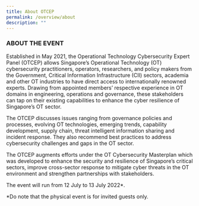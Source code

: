 ```yaml
---
title: About OTCEP
permalink: /overview/about
description: ""
---
```

### ABOUT THE EVENT

Established in May 2021, the Operational Technology Cybersecurity Expert Panel (OTCEP) allows Singapore’s Operational Technology (OT) cybersecurity practitioners, operators, researchers, and policy makers from the Government, Critical Information Infrastructure (CII) sectors, academia and other OT industries to have direct access to internationally renowned experts. Drawing from appointed members’ respective experience in OT domains in engineering, operations and governance, these stakeholders can tap on their existing capabilities to enhance the cyber resilience of Singapore’s OT sector.

The OTCEP discusses issues ranging from governance policies and processes, evolving OT technologies, emerging trends, capability development, supply chain, threat intelligent information sharing and incident response. They also recommend best practices to address cybersecurity challenges and gaps in the OT sector.

The OTCEP augments efforts under the OT Cybersecurity Masterplan which was developed to enhance the security and resilience of Singapore’s critical sectors, improve cross-sector response to mitigate cyber threats in the OT environment and strengthen partnerships with stakeholders.

The event will run from 12 July to 13 July 2022*.

*Do note that the physical event is for invited guests only.